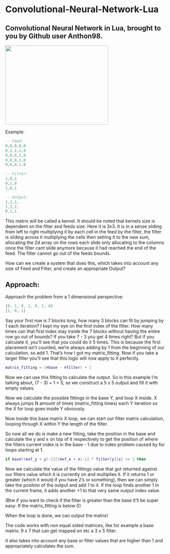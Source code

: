# Convolutional-Neural-Network-Lua
## Convolutional Neural Network in Lua, brought to you by Github user Anthon98.

<img src="https://doy2mn9upadnk.cloudfront.net/uploads/default/original/4X/8/1/d/81da87f6108f57be95eefaf713da44ca7927ebaa.gif" width="325" height="250"/>

Example:
```Lua
-- Feed:
0,0,0,0,0
0,1,1,1,0
0,0,0,1,0
0,0,0,1,0
0,0,0,1,0

-- Filter:
1,0,1
0,1,0
1,0,1

-- Output:
1,2,1,
1,3,2,
0,2,1
```

This matrix will be called a kernel. It should be noted that kernels size is dependent on the filter and feeds size. Here it is 3x3. It is in a sense sliding from left to right multiplying it by each cell in the feed by the filter, the filter is sliding across it multiplying the cells then setting it to the new sum, allocating the 2d array on the rows each slide only allocating to the columns once the filter cant slide anymore because it had reached the end of the feed. The filter cannot go out of the feeds bounds.

How can we create a system that does this, which takes into account any size of Feed and Filter, and create an appropriate Output?

## Approach:

Approach the problem from a 1 dimensional perspective:
```Lua
{0, 1, 0, 1, 0, 1, 0}
{1, 0, 1}
```
Say your first row is 7 blocks long, how many 3 blocks can fit by jumping by 1 each iteration? I kept my eye on the first index of the filter. How many times can that first index stay inside the 7 blocks without having the entire row go out of bounds? If you take 7 - 3 you get 4 times right? But if you calculate it, you’ll see that you could do it 5 times. This is because the first placement isn’t counted, we’re always adding by 1 from the beginning of our calculation, so add 1. That’s how I got my matrix_fitting. Now if you take a larger filter you’ll see that this logic will now apply to it perfectly.

```Lua
matrix_fitting = (#base - #filter) + 1
```

Now we can use this fitting to calculate the output. So in this example I’m talking about, (7 - 3) + 1 = 5, so we construct a 5 x 5 output and fill it with empty values.

Now we calculate the possible fittings in the base Y, and loop X inside. X always jumps N amount of times (matrix_fitting times) each Y iteration so the X for loop goes inside Y obviously.

Now inside this base matrix X loop, we can start our filter matrix calculation, looping through X within Y the length of the filter.

So now all we do is make a new fitting, take the position in the base and calculate the y and x on top of it respectively to get the position of where the filters current index is in the base - 1 due to index problem caused by for loops starting at 1.

```Lua
if base[(mxf_y + y)-1][(mxf_x + x)-1] * filter[y][x] >= 1 then
```

Now we calculate the value of the fittings value that got returned against our filters value which it is currently on and multiplies it. If it returns 1 or greater (which it would if you have 2’s or something), then we can simply take the position of the output and add 1 to it. If the loop finds another 1 in the current frame, it adds another +1 to that very same output index value.

(Btw if you want to check if the filter is greater than the base it’ll be super easy: If the matrix_fitting is below 0)

When the loop is done, we can output the matrix!

The code works with non equal sided matrices, like for example a base matrix: 9 x 7 that can get mapped on etc a 3 x 5 filter.

It also takes into account any base or filter values that are higher than 1 and appropriately calculates the sum.
